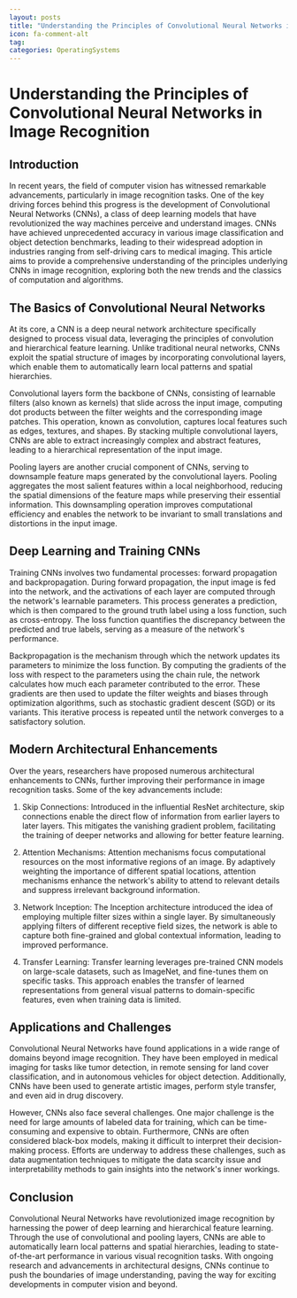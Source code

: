 ```yaml
---
layout: posts
title: "Understanding the Principles of Convolutional Neural Networks in Image Recognition"
icon: fa-comment-alt
tag:      
categories: OperatingSystems
---
```



# Understanding the Principles of Convolutional Neural Networks in Image Recognition

## Introduction

In recent years, the field of computer vision has witnessed remarkable advancements, particularly in image recognition tasks. One of the key driving forces behind this progress is the development of Convolutional Neural Networks (CNNs), a class of deep learning models that have revolutionized the way machines perceive and understand images. CNNs have achieved unprecedented accuracy in various image classification and object detection benchmarks, leading to their widespread adoption in industries ranging from self-driving cars to medical imaging. This article aims to provide a comprehensive understanding of the principles underlying CNNs in image recognition, exploring both the new trends and the classics of computation and algorithms.

## The Basics of Convolutional Neural Networks

At its core, a CNN is a deep neural network architecture specifically designed to process visual data, leveraging the principles of convolution and hierarchical feature learning. Unlike traditional neural networks, CNNs exploit the spatial structure of images by incorporating convolutional layers, which enable them to automatically learn local patterns and spatial hierarchies.

Convolutional layers form the backbone of CNNs, consisting of learnable filters (also known as kernels) that slide across the input image, computing dot products between the filter weights and the corresponding image patches. This operation, known as convolution, captures local features such as edges, textures, and shapes. By stacking multiple convolutional layers, CNNs are able to extract increasingly complex and abstract features, leading to a hierarchical representation of the input image.

Pooling layers are another crucial component of CNNs, serving to downsample feature maps generated by the convolutional layers. Pooling aggregates the most salient features within a local neighborhood, reducing the spatial dimensions of the feature maps while preserving their essential information. This downsampling operation improves computational efficiency and enables the network to be invariant to small translations and distortions in the input image.

## Deep Learning and Training CNNs

Training CNNs involves two fundamental processes: forward propagation and backpropagation. During forward propagation, the input image is fed into the network, and the activations of each layer are computed through the network's learnable parameters. This process generates a prediction, which is then compared to the ground truth label using a loss function, such as cross-entropy. The loss function quantifies the discrepancy between the predicted and true labels, serving as a measure of the network's performance.

Backpropagation is the mechanism through which the network updates its parameters to minimize the loss function. By computing the gradients of the loss with respect to the parameters using the chain rule, the network calculates how much each parameter contributed to the error. These gradients are then used to update the filter weights and biases through optimization algorithms, such as stochastic gradient descent (SGD) or its variants. This iterative process is repeated until the network converges to a satisfactory solution.

## Modern Architectural Enhancements

Over the years, researchers have proposed numerous architectural enhancements to CNNs, further improving their performance in image recognition tasks. Some of the key advancements include:

1. Skip Connections: Introduced in the influential ResNet architecture, skip connections enable the direct flow of information from earlier layers to later layers. This mitigates the vanishing gradient problem, facilitating the training of deeper networks and allowing for better feature learning.

2. Attention Mechanisms: Attention mechanisms focus computational resources on the most informative regions of an image. By adaptively weighting the importance of different spatial locations, attention mechanisms enhance the network's ability to attend to relevant details and suppress irrelevant background information.

3. Network Inception: The Inception architecture introduced the idea of employing multiple filter sizes within a single layer. By simultaneously applying filters of different receptive field sizes, the network is able to capture both fine-grained and global contextual information, leading to improved performance.

4. Transfer Learning: Transfer learning leverages pre-trained CNN models on large-scale datasets, such as ImageNet, and fine-tunes them on specific tasks. This approach enables the transfer of learned representations from general visual patterns to domain-specific features, even when training data is limited.

## Applications and Challenges

Convolutional Neural Networks have found applications in a wide range of domains beyond image recognition. They have been employed in medical imaging for tasks like tumor detection, in remote sensing for land cover classification, and in autonomous vehicles for object detection. Additionally, CNNs have been used to generate artistic images, perform style transfer, and even aid in drug discovery.

However, CNNs also face several challenges. One major challenge is the need for large amounts of labeled data for training, which can be time-consuming and expensive to obtain. Furthermore, CNNs are often considered black-box models, making it difficult to interpret their decision-making process. Efforts are underway to address these challenges, such as data augmentation techniques to mitigate the data scarcity issue and interpretability methods to gain insights into the network's inner workings.

## Conclusion

Convolutional Neural Networks have revolutionized image recognition by harnessing the power of deep learning and hierarchical feature learning. Through the use of convolutional and pooling layers, CNNs are able to automatically learn local patterns and spatial hierarchies, leading to state-of-the-art performance in various visual recognition tasks. With ongoing research and advancements in architectural designs, CNNs continue to push the boundaries of image understanding, paving the way for exciting developments in computer vision and beyond.